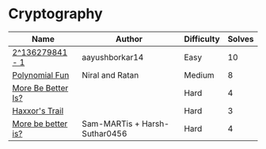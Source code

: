 # Cryptography

| Name                             | Author         | Difficulty | Solves |
| -------------------------------- | -------------- | ---------- | ------ |
| [2^136279841 - 1](2^136279841-1) | aayushborkar14 | Easy       | 10     |
| [Polynomial Fun](polynomial-fun)        | Niral and Ratan      | Medium    | 8    |
| [More Be Better Is?](more-be-better-is/README.md) |        | Hard    | 4    |
| [Haxxor's Trail](haxxors-trail/README.md)         |        | Hard   | 3    |
| [More be better is?](more-be-better-is?)         |  Sam-MARTis + Harsh-Suthar0456   | Hard   | 4    |



